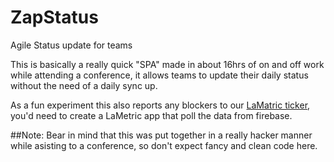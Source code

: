 # ZapStatus
Agile Status update for teams

This is basically a really quick "SPA" made in about 16hrs of on and off work while attending a conference, it allows teams to update their daily status without the need of a daily sync up.

As a fun experiment this also reports any blockers to our [LaMatric ticker](https://lametric.com), you'd need to create a LaMetric app that poll the data from firebase.

##Note:
Bear in mind that this was put together in a really hacker manner while asisting to a conference, so don't expect fancy and clean code here.
